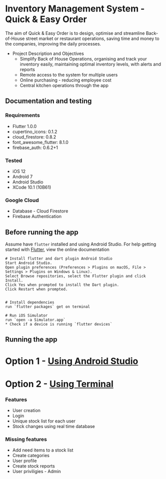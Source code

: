 # Inventory Management System - Quick & Easy Order

The aim of Quick & Easy Order is to design, optimise and streamline Back-of-House street market or restaurant operations, saving time and money to the companies, improving the daily processes.

* Project Description and Objectives
  * Simplify Back of House Operations, organising and track your inventory easily, maintaining optimal inventory levels, with alerts and reports
  * Remote access to the system for multiple users
  * Online purchasing - reducing employee cost
  * Central kitchen operations through the app

## Documentation and testing

### Requirements
* Flutter 1.0.0
* cupertino_icons: 0.1.2
* cloud_firestore: 0.8.2
* font_awesome_flutter: 8.1.0
* firebase_auth: 0.6.2+1

### Tested

* iOS 12
* Android 7
* Android Studio
* XCode 10.1 (10B61)

### Google Cloud
* Database - Cloud Firestore
* Firebase Authentication

## Before running the app

Assume have `flutter` installed and using Android Studio. For help getting started with  [Flutter](https://flutter.io/), view the online documentation

    # Install flutter and dart plugin Android Studio
    Start Android Studio.
    Open plugin preferences (Preferences > Plugins on macOS, File > Settings > Plugins on Windows & Linux).
    Select Browse repositories, select the Flutter plugin and click Install.
    Click Yes when prompted to install the Dart plugin.
    Click Restart when prompted.


    # Install dependencies
    run `flutter packages` get on terminal

    # Run iOS Simulator
    run `open -a Simulator.app`
    * Check if a device is running `flutter devices`

## Running the app

  # Option 1 - [Using Android Studio](https://flutter.io/docs/get-started/test-drive?tab=androidstudio)

  # Option 2 - [Using Terminal](https://flutter.io/docs/get-started/test-drive?tab=terminal)

### Features
* User creation
* Login
* Unique stock list for each user
* Stock changes using real time database

### Missing features
* Add need items to a stock list
* Create categories
* User profile
* Create stock reports
* User priviligies - Admin
